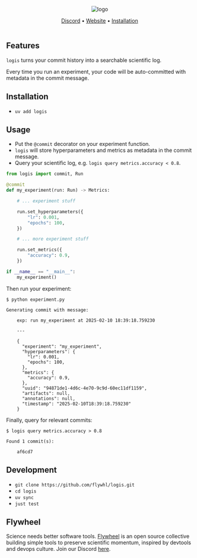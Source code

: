 <div align="center">
  
  ![logo](https://github.com/user-attachments/assets/70bdda50-51ca-453e-9098-69d6668924fd)

  [Discord](https://discord.gg/kTkF2e69fH) • [Website](https://flywhl.dev) • [Installation](#installation)
  <br/>
  <br/>
</div>

## Features

`logis` turns your commit history into a searchable scientific log.

Every time you run an experiment, your code will be auto-committed with metadata in the commit message.


## Installation

* `uv add logis`

## Usage

* Put the `@commit` decorator on your experiment function.
* `logis` will store hyperparameters and metrics as metadata in the commit message.
* Query your scientific log, e.g. `logis query metrics.accuracy < 0.8`.

```python
from logis import commit, Run

@commit
def my_experiment(run: Run) -> Metrics:

    # ... experiment stuff

    run.set_hyperparameters({
        "lr": 0.001,
        "epochs": 100,
    })

    # ... more experiment stuff

    run.set_metrics({
        "accuracy": 0.9,
    })

if __name__ == "__main__":
    my_experiment()
```

Then run your experiment:

```
$ python experiment.py

Generating commit with message:

    exp: run my_experiment at 2025-02-10 18:39:18.759230

    ---

    {
      "experiment": "my_experiment",
      "hyperparameters": {
        "lr": 0.001,
        "epochs": 100,
      },
      "metrics": {
        "accuracy": 0.9,
      },
      "uuid": "94871de1-4d6c-4e70-9c9d-60ec11df1159",
      "artifacts": null,
      "annotations": null,
      "timestamp": "2025-02-10T18:39:18.759230"
    }
```

Finally, query for relevant commits:

```
$ logis query metrics.accuracy > 0.8

Found 1 commit(s):

    af6cd7
```


## Development

* `git clone https://github.com/flywhl/logis.git`
* `cd logis`
* `uv sync`
* `just test`

## Flywheel

Science needs better software tools. [Flywheel](https://flywhl.dev/) is an open source collective building simple tools to preserve scientific momentum, inspired by devtools and devops culture. Join our Discord [here](discord.gg/fd37MFZ7RS).
